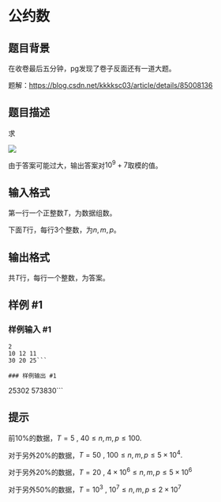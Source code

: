 # 公约数

## 题目背景

在收卷最后五分钟，pg发现了卷子反面还有一道大题。

题解：https://blog.csdn.net/kkkksc03/article/details/85008136

## 题目描述

求

[![](https://cdn.luogu.com.cn/upload/pic/33775.png)](https://www.luogu.org/paste/zltm8ddt)

由于答案可能过大，输出答案对$10^9+7$取模的值。

## 输入格式

第一行一个正整数$T$，为数据组数。

下面$T$行，每行$3$个整数，为$n,m,p$。

## 输出格式

共$T$行，每行一个整数，为答案。

## 样例 #1

### 样例输入 #1
```
2
10 12 11
30 20 25```

### 样例输出 #1

```
25302
573830```

## 提示

前$10\%$的数据，$T=5~,~40 \le n,m,p \le 100.$

对于另外$20\%$的数据，$T=50~,~100 \le n,m,p \le 5\times 10^4.$

对于另外$20\%$的数据，$T= 20~,~4\times 10^6 \le n,m,p \le 5\times 10^6$

对于另外$50\%$的数据，$T=10^3~,~10^7 \le n,m,p \le 2\times 10^7$
